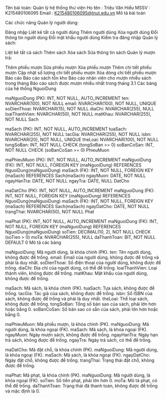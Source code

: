 Tên bài toán: Quản lý hệ thống thư viện
Họ tên : Triệu Văn Hiếu
MSSV : K215480106095
Email : K215480106095@tnut.edu.vn
Mô tả bài toán

Các chức năng
Quản lý người dùng:

Đăng nhập
Liệt kê tất cả người dùng
Thêm người dùng
Xóa người dùng
Đổi thông tin người dùng
Đổi mật khẩu người dùng
Kiểm tra đăng nhập
Quản lý sách:

Liệt kê tất cả sách
Thêm sách
Xóa sách
Sửa thông tin sách
Quản lý mượn trả:

Thêm phiếu mượn
Sửa phiếu mượn
Xóa phiếu mượn
Thêm chi tiết phiếu mượn
Cập nhật số lượng chi tiết phiếu mượn
Xóa dòng chi tiết phiếu mượn
Báo cáo
Báo cáo sách tồn kho
Báo cáo nhân viên cho mượn nhiều sách trong tháng
Báo cáo sách được mượn nhiều nhất trong tháng
3.1 Các bảng của hệ thống
NguoiDung

maNguoiDung (PK): INT, NOT NULL, AUTO_INCREMENT
ten: NVARCHAR(100), NOT NULL
email: NVARCHAR(100), NOT NULL, UNIQUE
soDienThoai: NVARCHAR(15), NOT NULL
diaChi: NVARCHAR(255), NULL
loaiThanhVien: NVARCHAR(50), NOT NULL
matKhau: NVARCHAR(255), NOT NULL
Sach

maSach (PK): INT, NOT NULL, AUTO_INCREMENT
tuaSach: NVARCHAR(255), NOT NULL
tacGia: NVARCHAR(255), NOT NULL
isbn: NVARCHAR(20), NOT NULL, UNIQUE
theLoai: NVARCHAR(100), NOT NULL
tongSoBan: INT, NOT NULL CHECK (tongSoBan >= 0)
soBanCoSan: INT, NOT NULL CHECK (soBanCoSan >= 0)
PhieuMuon

maPhieuMuon (PK): INT, NOT NULL, AUTO_INCREMENT
maNguoiDung (FK): INT, NOT NULL, FOREIGN KEY (maNguoiDung) REFERENCES NguoiDung(maNguoiDung)
maSach (FK): INT, NOT NULL, FOREIGN KEY (maSach) REFERENCES Sach(maSach)
ngayMuon: DATE, NOT NULL
ngayHanTra: DATE, NOT NULL
ngayTra: DATE, NULL
DatCho

maDatCho (PK): INT, NOT NULL, AUTO_INCREMENT
maNguoiDung (FK): INT, NOT NULL, FOREIGN KEY (maNguoiDung) REFERENCES NguoiDung(maNguoiDung)
maSach (FK): INT, NOT NULL, FOREIGN KEY (maSach) REFERENCES Sach(maSach)
ngayDatCho: DATE, NOT NULL
trangThai: NVARCHAR(50), NOT NULL
Phat

maPhat (PK): INT, NOT NULL, AUTO_INCREMENT
maNguoiDung (FK): INT, NOT NULL, FOREIGN KEY (maNguoiDung) REFERENCES NguoiDung(maNguoiDung)
soTien: DECIMAL(10, 2), NOT NULL CHECK (soTien > 0)
moTa: NVARCHAR(255), NULL
daThanhToan: BIT, NOT NULL DEFAULT 0
Mô tả các bảng

maNguoiDung: Mã người dùng, là khóa chính (PK).
ten: Tên người dùng, không được để trống.
email: Email của người dùng, không được để trống và phải là duy nhất.
soDienThoai: Số điện thoại của người dùng, không được để trống.
diaChi: Địa chỉ của người dùng, có thể để trống.
loaiThanhVien: Loại thành viên, không được để trống.
matKhau: Mật khẩu của người dùng, không được để trống.

maSach: Mã sách, là khóa chính (PK).
tuaSach: Tựa sách, không được để trống.
tacGia: Tác giả của sách, không được để trống.
isbn: Số ISBN của sách, không được để trống và phải là duy nhất.
theLoai: Thể loại sách, không được để trống.
tongSoBan: Tổng số bản sao của sách, phải lớn hơn hoặc bằng 0.
soBanCoSan: Số bản sao có sẵn của sách, phải lớn hơn hoặc bằng 0.

maPhieuMuon: Mã phiếu mượn, là khóa chính (PK).
maNguoiDung: Mã người dùng, là khóa ngoại (FK).
maSach: Mã sách, là khóa ngoại (FK).
ngayMuon: Ngày mượn sách, không được để trống.
ngayHanTra: Ngày hạn trả sách, không được để trống.
ngayTra: Ngày trả sách, có thể để trống.

maDatCho: Mã đặt chỗ, là khóa chính (PK).
maNguoiDung: Mã người dùng, là khóa ngoại (FK).
maSach: Mã sách, là khóa ngoại (FK).
ngayDatCho: Ngày đặt chỗ, không được để trống.
trangThai: Trạng thái đặt chỗ, không được để trống.

maPhat: Mã phạt, là khóa chính (PK).
maNguoiDung: Mã người dùng, là khóa ngoại (FK).
soTien: Số tiền phạt, phải lớn hơn 0.
moTa: Mô tả phạt, có thể để trống.
daThanhToan: Trạng thái đã thanh toán, không được để trống và mặc định là 0.
